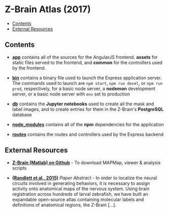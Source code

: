 # Z-Brain Atlas (2017)

- [Contents](#contents)
- [External Resources](#external-resources)

## Contents

- [**app**](https://github.com/OnyekaN/Z-Brain-2/tree/master/app)
contains all of the sources for the AngularJS frontend. **assets** for static files served to the frontend, and **common** for the controllers used by the frontend.

- [**bin**](https://github.com/OnyekaN/Z-Brain-2/tree/master/bin) contains a binary file used to launch the Express application server.  The commands used to launch are `npm start`, `npm run devel`, or `npm run prod`, respectively, for a basic node server, a **nodemon** development server, or a basic node server with `env` set to production

- [**db**](https://github.com/OnyekaN/Z-Brain-2/tree/master/db) contains the **Jupyter notebooks** used to create all the mask and label images, and to create entries for them in the Z-Brain's **PostgreSQL** database 

- [**node_modules**](https://github.com/OnyekaN/Z-Brain-2/tree/master/node_modules) contains all of the **npm** dependencies for the application

- [**routes**](https://github.com/OnyekaN/Z-Brain-2/tree/master/routes) contains the routes and controllers used by the Express backend


## External Resources

- [**Z-Brain (Matlab) on Github**](https://github.com/owenrandlett/Z-Brain) - To download MAPMap, viewer & analysis scripts

- [**(Randlett et al., 2015)**](http://www.nature.com/nmeth/journal/v12/n11/abs/nmeth.3581.html) *Paper Abstract* - In order to localize the neural circuits involved in generating behaviors, it is necessary to assign activity onto anatomical maps of the nervous system. Using brain registration across hundreds of larval zebrafish, we have built an expandable open-source atlas containing molecular labels and definitions of anatomical regions, the Z-Brain [...].



